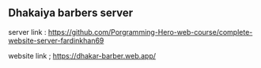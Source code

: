 
## Dhakaiya barbers server 

server link : https://github.com/Porgramming-Hero-web-course/complete-website-server-fardinkhan69

website link ; https://dhakar-barber.web.app/